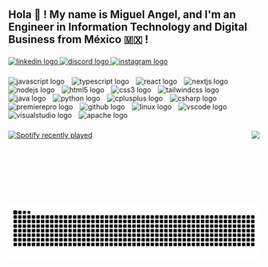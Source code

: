 <h2 align="left">Hola 👋 ! My name is Miguel Angel, and I'm an Engineer in Information Technology and Digital Business from México 🇲🇽 !</h2>

###

<div align="left">
  <a href="https://www.linkedin.com/in/miguel-angel-espinosa-de-los-monteros-283bb930b/" target="_blank">
    <img src="https://img.shields.io/static/v1?message=LinkedIn&logo=linkedin&label=&color=0077B5&logoColor=white&labelColor=&style=for-the-badge" height="20" alt="linkedin logo"  />
  </a>
  <a href="https://discord.com/users/265591758895841302" target="_blank">
    <img src="https://img.shields.io/static/v1?message=Discord&logo=discord&label=&color=7289DA&logoColor=white&labelColor=&style=for-the-badge" height="20" alt="discord logo"  />
  </a>
  <a href="https://www.instagram.com/mikespinosa__/" target="_blank">
    <img src="https://img.shields.io/static/v1?message=Instagram&logo=instagram&label=&color=E4405F&logoColor=white&labelColor=&style=for-the-badge" height="20" alt="instagram logo"  />
  </a>
</div>

###

<div align="left">
  <img src="https://cdn.jsdelivr.net/gh/devicons/devicon/icons/javascript/javascript-original.svg" width="16" height="16" alt="javascript logo"  />
  <img width="6" />
  <img src="https://cdn.jsdelivr.net/gh/devicons/devicon/icons/typescript/typescript-original.svg" width="16" height="16" alt="typescript logo"  />
  <img width="6" />
  <img src="https://cdn.jsdelivr.net/gh/devicons/devicon/icons/react/react-original.svg" width="16" height="16" alt="react logo"  />
  <img width="6" />
  <img src="https://cdn.jsdelivr.net/gh/devicons/devicon/icons/nextjs/nextjs-original.svg" width="16" height="16" alt="nextjs logo"  />
  <img width="6" />
  <img src="https://cdn.jsdelivr.net/gh/devicons/devicon/icons/nodejs/nodejs-original.svg" width="16" height="16" alt="nodejs logo"  />
  <img width="6" />
  <img src="https://cdn.jsdelivr.net/gh/devicons/devicon/icons/html5/html5-original.svg" width="16" height="16" alt="html5 logo"  />
  <img width="6" />
  <img src="https://cdn.jsdelivr.net/gh/devicons/devicon/icons/css3/css3-original.svg" width="16" height="16" alt="css3 logo"  />
  <img width="6" />
  <img src="https://www.vectorlogo.zone/logos/tailwindcss/tailwindcss-icon.svg" width="16" height="16" alt="tailwindcss logo" />
  <img width="6" />
  <img src="https://cdn.jsdelivr.net/gh/devicons/devicon/icons/java/java-original.svg" width="16" height="16" alt="java logo"  />
  <img width="6" />
  <img src="https://cdn.jsdelivr.net/gh/devicons/devicon/icons/python/python-original.svg" width="16" height="16" alt="python logo"  />
  <img width="6" />
  <img src="https://cdn.jsdelivr.net/gh/devicons/devicon/icons/cplusplus/cplusplus-original.svg" width="16" height="16" alt="cplusplus logo"  />
  <img width="6" />
  <img src="https://cdn.jsdelivr.net/gh/devicons/devicon/icons/csharp/csharp-original.svg" width="16" height="16" alt="csharp logo"  />
  <img width="6" />
  <img src="https://cdn.jsdelivr.net/gh/devicons/devicon/icons/premierepro/premierepro-plain.svg" width="16" height="16" alt="premierepro logo"  />
  <img width="6" />
  <img src="https://cdn.jsdelivr.net/gh/devicons/devicon/icons/github/github-original.svg" width="16" height="16" alt="github logo"  />
  <img width="6" />
  <img src="https://cdn.jsdelivr.net/gh/devicons/devicon/icons/linux/linux-original.svg" width="16" height="16" alt="linux logo"  />
  <img width="6" />
  <img src="https://cdn.jsdelivr.net/gh/devicons/devicon/icons/vscode/vscode-original.svg" width="16" height="16" alt="vscode logo"  />
  <img width="6" />
  <img src="https://cdn.jsdelivr.net/gh/devicons/devicon/icons/visualstudio/visualstudio-plain.svg" width="16" height="16" alt="visualstudio logo"  />
  <img width="6" />
  <img src="https://cdn.jsdelivr.net/gh/devicons/devicon/icons/apache/apache-original.svg" width="16" height="16" alt="apache logo"  />
</div>

###

<img align="right" height="150" src="https://i.giphy.com/media/v1.Y2lkPTc5MGI3NjExc3VlMTh6NjQxbjYydjRsZnd2aWFpbWtvZ2E1NmZ0a3hmcGV1M2czeiZlcD12MV9pbnRlcm5hbF9naWZfYnlfaWQmY3Q9Zw/7E8tiGcPf1G78dMXRf/giphy.gif"  />

###

<div align="left">
  <a href="https://open.spotify.com/user/coder612">
    <img src="https://spotify-recently-played-readme.vercel.app/api?user=coder612&count=3&unique=true" alt="Spotify recently played"  />
  </a>
</div>

###

<br clear="both">

<img src="https://raw.githubusercontent.com/mikesspinosa/mikesspinosa/output/snake.svg" alt="Snake animation" />

###
